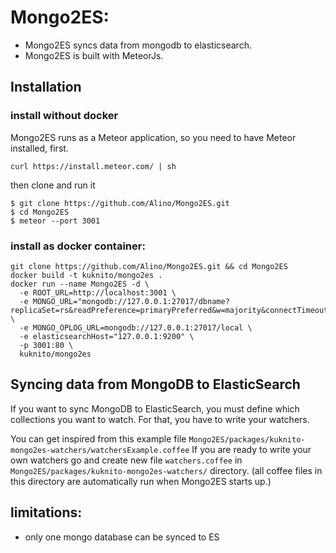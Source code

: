 # Mongo2ES:

- Mongo2ES syncs data from mongodb to elasticsearch.
- Mongo2ES is built with MeteorJs.

## Installation
### install without docker
Mongo2ES runs as a Meteor application, so you need to have Meteor installed, first.
```shell
curl https://install.meteor.com/ | sh
```
then clone and run it
```shell
$ git clone https://github.com/Alino/Mongo2ES.git
$ cd Mongo2ES
$ meteor --port 3001
```
### install as docker container:
```shell
git clone https://github.com/Alino/Mongo2ES.git && cd Mongo2ES
docker build -t kuknito/mongo2es .
docker run --name Mongo2ES -d \
  -e ROOT_URL=http://localhost:3001 \
  -e MONGO_URL="mongodb://127.0.0.1:27017/dbname?replicaSet=rs&readPreference=primaryPreferred&w=majority&connectTimeoutMS=60000&socketTimeoutMS=60000" \
  -e MONGO_OPLOG_URL=mongodb://127.0.0.1:27017/local \
  -e elasticsearchHost="127.0.0.1:9200" \
  -p 3001:80 \
  kuknito/mongo2es
```

## Syncing data from MongoDB to ElasticSearch
If you want to sync MongoDB to ElasticSearch, you must define which collections you want to watch.
For that, you have to write your watchers.

You can get inspired from this example file ```Mongo2ES/packages/kuknito-mongo2es-watchers/watchersExample.coffee```
If you are ready to write your own watchers go and create new file ```watchers.coffee``` in ```Mongo2ES/packages/kuknito-mongo2es-watchers/``` directory.
(all coffee files in this directory are automatically run when Mongo2ES starts up.)



## limitations:
- only one mongo database can be synced to ES
